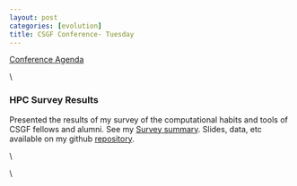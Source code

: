 ```yaml
---
layout: post
categories: [evolution]
title: CSGF Conference- Tuesday
---
```







 








[Conference
Agenda](http://www.krellinst.org/conf/csgf/2010-conference/conference-agenda "http://www.krellinst.org/conf/csgf/2010-conference/conference-agenda")

\

### HPC Survey Results

Presented the results of my survey of the computational habits and tools
of CSGF fellows and alumni. See my [Survey
summary](http://openwetware.org/wiki/Image:CSGF_survey_summary.pdf "http://openwetware.org/wiki/Image:CSGF_survey_summary.pdf").
Slides, data, etc available on my github
[repository](http://github.com/cboettig/sandbox/tree/master/csgf_survey/ "http://github.com/cboettig/sandbox/tree/master/csgf_survey/").

\

\

